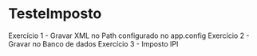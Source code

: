 # TesteImposto

Exercício 1 - Gravar XML no Path configurado no app.config
Exercício 2 - Gravar no Banco de dados
Exercício 3 - Imposto IPI

